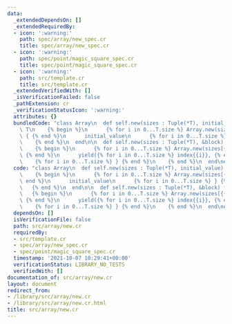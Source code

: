 ```yaml
---
data:
  _extendedDependsOn: []
  _extendedRequiredBy:
  - icon: ':warning:'
    path: spec/array/new_spec.cr
    title: spec/array/new_spec.cr
  - icon: ':warning:'
    path: spec/point/magic_square_spec.cr
    title: spec/point/magic_square_spec.cr
  - icon: ':warning:'
    path: src/template.cr
    title: src/template.cr
  _extendedVerifiedWith: []
  _isVerificationFailed: false
  _pathExtension: cr
  _verificationStatusIcon: ':warning:'
  attributes: {}
  bundledCode: "class Array\n  def self.new(sizes : Tuple(*T), initial_value) forall\
    \ T\n    {% begin %}\n      {% for i in 0...T.size %} Array.new(sizes[{{i}}])\
    \ { {% end %}\n      initial_value\n      {% for i in 0...T.size %} } {% end %}\n\
    \    {% end %}\n  end\n\n  def self.new(sizes : Tuple(*T), &block) forall T\n\
    \    {% begin %}\n      {% for i in 0...T.size %} Array.new(sizes[{{i}}]) { |index{{i}}|\
    \ {% end %}\n      yield({% for i in 0...T.size %} index{{i}}, {% end %})\n  \
    \    {% for i in 0...T.size %} } {% end %}\n    {% end %}\n  end\nend\n"
  code: "class Array\n  def self.new(sizes : Tuple(*T), initial_value) forall T\n\
    \    {% begin %}\n      {% for i in 0...T.size %} Array.new(sizes[{{i}}]) { {%\
    \ end %}\n      initial_value\n      {% for i in 0...T.size %} } {% end %}\n \
    \   {% end %}\n  end\n\n  def self.new(sizes : Tuple(*T), &block) forall T\n \
    \   {% begin %}\n      {% for i in 0...T.size %} Array.new(sizes[{{i}}]) { |index{{i}}|\
    \ {% end %}\n      yield({% for i in 0...T.size %} index{{i}}, {% end %})\n  \
    \    {% for i in 0...T.size %} } {% end %}\n    {% end %}\n  end\nend\n"
  dependsOn: []
  isVerificationFile: false
  path: src/array/new.cr
  requiredBy:
  - src/template.cr
  - spec/array/new_spec.cr
  - spec/point/magic_square_spec.cr
  timestamp: '2021-10-07 10:29:41+00:00'
  verificationStatus: LIBRARY_NO_TESTS
  verifiedWith: []
documentation_of: src/array/new.cr
layout: document
redirect_from:
- /library/src/array/new.cr
- /library/src/array/new.cr.html
title: src/array/new.cr
---
```

